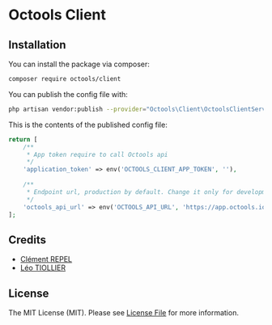 # Octools Client

## Installation

You can install the package via composer:

```bash
composer require octools/client
```

You can publish the config file with:

```bash
php artisan vendor:publish --provider="Octools\Client\OctoolsClientServiceProvider" 
```

This is the contents of the published config file:

```php
return [
    /**
     * App token require to call Octools api
     */
    'application_token' => env('OCTOOLS_CLIENT_APP_TOKEN', ''),
    
    /**
     * Endpoint url, production by default. Change it only for development.
     */
    'octools_api_url' => env('OCTOOLS_API_URL', 'https://app.octools.io/api')
];
```

## Credits

- [Clément REPEL](https://github.com/CLEMREP)
- [Léo TIOLLIER](https://github.com/LTiollier)

## License

The MIT License (MIT). Please see [License File](LICENSE.md) for more information.
